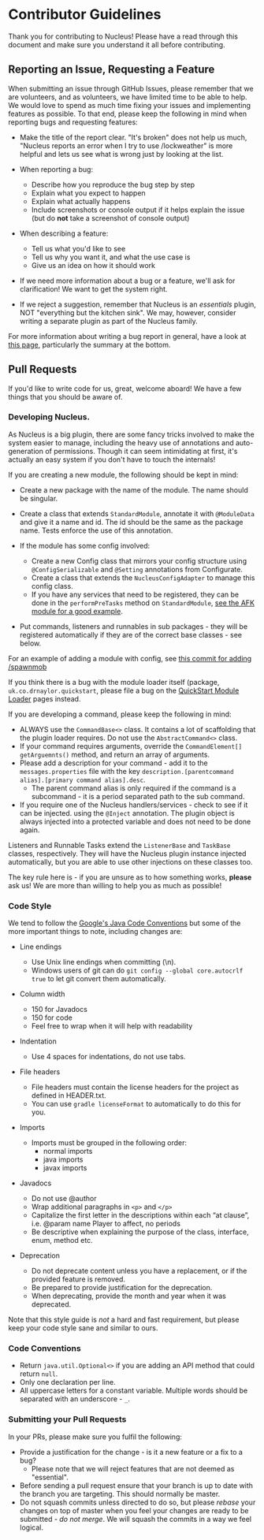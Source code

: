 Contributor Guidelines
===

Thank you for contributing to Nucleus! Please have a read through this document and make sure you understand it all
before contributing.

## Reporting an Issue, Requesting a Feature

When submitting an issue through GitHub Issues, please remember that we are volunteers, and as volunteers, we have
limited time to be able to help. We would love to spend as much time fixing your issues and implementing features
as possible. To that end, please keep the following in mind when reporting bugs and requesting features:

* Make the title of the report clear. "It's broken" does not help us much, "Nucleus reports an error when I try to use
/lockweather" is more helpful and lets us see what is wrong just by looking at the list.

* When reporting a bug:
    * Describe how you reproduce the bug step by step
    * Explain what you expect to happen
    * Explain what actually happens
    * Include screenshots or console output if it helps explain the issue
    (but do **not** take a screenshot of console output)

* When describing a feature:
    * Tell us what you'd like to see
    * Tell us why you want it, and what the use case is
    * Give us an idea on how it should work

* If we need more information about a bug or a feature, we'll ask for clarification! We want to get the system right.

* If we reject a suggestion, remember that Nucleus is an _essentials_ plugin, NOT "everything but the kitchen sink".
We may, however, consider writing a separate plugin as part of the Nucleus family.

For more information about writing a bug report in general, have a look at [this page](http://www.chiark.greenend.org.uk/~sgtatham/bugs.html),
particularly the summary at the bottom.

## Pull Requests

If you'd like to write code for us, great, welcome aboard! We have a few things that you should be aware of.

### Developing Nucleus.

As Nucleus is a big plugin, there are some fancy tricks involved to make the system easier to manage, including the
heavy use of annotations and auto-generation of permissions. Though it can seem intimidating at first, it's actually an easy
system if you don't have to touch the internals!

If you are creating a new module, the following should be kept in mind:

* Create a new package with the name of the module. The name should be singular.

* Create a class that extends `StandardModule`, annotate it with `@ModuleData` and give it a name and id. The id should be the same as the package name. Tests enforce the use of this annotation.

* If the module has some config involved:
    * Create a new Config class that mirrors your config structure using `@ConfigSerializable` and `@Setting` annotations from Configurate.
    * Create a class that extends the `NucleusConfigAdapter` to manage this config class.
    * If you have any services that need to be registered, they can be done in the `performPreTasks` method on `StandardModule`, [see the AFK module for a good example](https://github.com/NucleusPowered/Nucleus/blob/master/src/main/java/io/github/nucleuspowered/nucleus/modules/afk/AFKModule.java).
 
* Put commands, listeners and runnables in sub packages - they will be registered automatically if they are of the correct base classes - see below.

For an example of adding a module with config, see [this commit for adding /spawnmob](https://github.com/NucleusPowered/Nucleus/commit/3c071f5b743c1cb1e965214107a99b594444b3e6)

If you think there is a bug with the module loader itself (package, `uk.co.drnaylor.quickstart`, please file a bug on the [QuickStart Module Loader](https://github.com/NucleusPowered/QuickStartModuleLoader) pages instead.

If you are developing a command, please keep the following in mind:

* ALWAYS use the `CommandBase<>` class. It contains a lot of scaffolding that the plugin loader requires. Do not use the `AbstractCommand<>` class.
* If your command requires arguments, override the `CommandElement[] getArguemnts()` method, and return an array of arguments.
* Please add a description for your command - add it to the `messages.properties` file with the key
`description.[parentcommand alias].[primary command alias].desc`.
    * The parent command alias is only required if the command is a subcommand - it is a period separated path to the sub command.
* If you require one of the Nucleus handlers/services - check to see if it can be injected. using the `@Inject` annotation.
The plugin object is always injected into a protected variable and does not need to be done again.

Listeners and Runnable Tasks extend the `ListenerBase` and `TaskBase` classes, respectively. They will have the Nucleus plugin instance injected automatically, but you are able to use other injections on these classes too.

The key rule here is - if you are unsure as to how something works, **please** ask us! We are more than willing to help you as much as possible!

### Code Style

We tend to follow the [Google's Java Code Conventions](https://google.github.io/styleguide/javaguide.html) but some of
the more important things to note, including changes are:

* Line endings
    * Use Unix line endings when committing (\n).
    * Windows users of git can do `git config --global core.autocrlf true` to let git convert them automatically.

* Column width
    * 150 for Javadocs
    * 150 for code
    * Feel free to wrap when it will help with readability

* Indentation
    * Use 4 spaces for indentations, do not use tabs.

* File headers
    * File headers must contain the license headers for the project as defined in HEADER.txt.
    * You can use `gradle licenseFormat` to automatically to do this for you.

* Imports
    * Imports must be grouped in the following order:
        * normal imports
        * java imports
        * javax imports

* Javadocs
    * Do not use @author
    * Wrap additional paragraphs in `<p>` and `</p>`
    * Capitalize the first letter in the descriptions within each “at clause”,
    i.e. @param name Player to affect, no periods
    * Be descriptive when explaining the purpose of the class, interface,
    enum, method etc.

* Deprecation
    * Do not deprecate content unless you have a replacement, or if the provided feature is removed.
    * Be prepared to provide justification for the deprecation.
    * When deprecating, provide the month and year when it was deprecated.

Note that this style guide is _not_ a hard and fast requirement, but please keep your code style sane and similar
to ours.

### Code Conventions
* Return `java.util.Optional<>` if you are adding an API method that could return `null`.
* Only one declaration per line.
* All uppercase letters for a constant variable. Multiple words should be
separated with an underscore - `_`.

### Submitting your Pull Requests
In your PRs, please make sure you fulfil the following:

* Provide a justification for the change - is it a new feature or a fix to a bug?
    * Please note that we will reject features that are not deemed as "essential".
* Before sending a pull request ensure that your branch is up to date with the
branch you are targeting. This should normally be master.
* Do not squash commits unless directed to do so, but please _rebase_ your changes on
top of master when you feel your changes are ready to be submitted - _do not merge_.
We will squash the commits in a way we feel logical.

